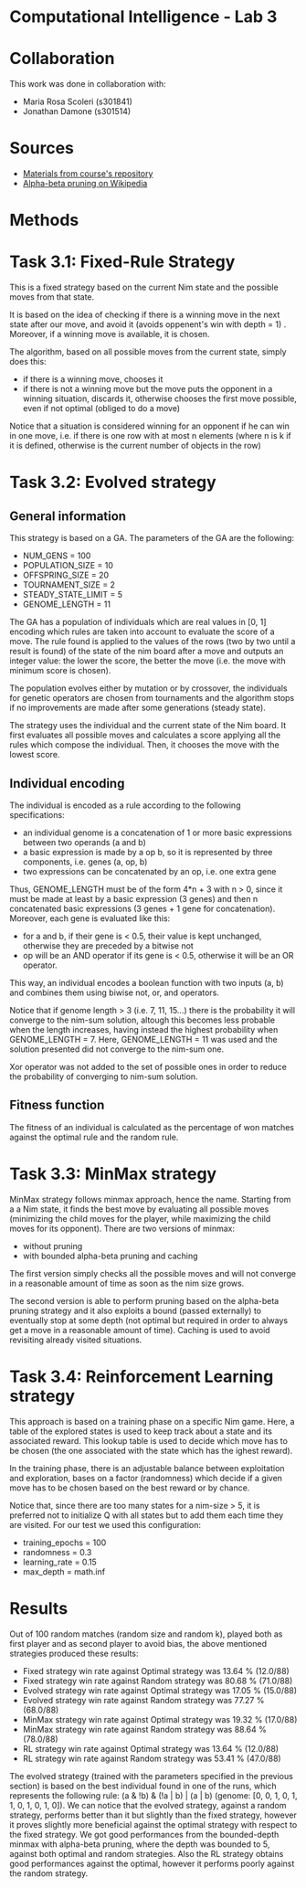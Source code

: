 # Computational Intelligence - Lab 3

# Collaboration
This work was done in collaboration with: 
* Maria Rosa Scoleri    (s301841)
* Jonathan Damone       (s301514)

# Sources
* [Materials from course's repository](https://github.com/squillero/computational-intelligence/blob/master/2022-23/)
* [Alpha-beta pruning on Wikipedia](https://en.wikipedia.org/wiki/Alpha%E2%80%93beta_pruning)

# Methods

# Task 3.1: Fixed-Rule Strategy
This is a fixed strategy based on the current Nim state and the possible moves from that state.

It is based on the idea of checking if there is a winning move in the next state after our move, and avoid it (avoids oppenent's win with depth = 1) . 
Moreover, if a winning move is available, it is chosen.

The algorithm, based on all possible moves from the current state, simply does this:
- if there is a winning move, chooses it
- if there is not a winning move but the move puts the opponent in a winning situation, discards it, otherwise chooses the first move possible, even if not optimal (obliged to do a move)

Notice that a situation is considered winning for an opponent if he can win in one move, i.e. if there is one row with at most n elements (where n is k if it is defined, otherwise is the current number of objects in the row)

# Task 3.2: Evolved strategy

## General information
This strategy is based on a GA. The parameters of the GA are the following:
- NUM_GENS = 100    
- POPULATION_SIZE = 10
- OFFSPRING_SIZE = 20
- TOURNAMENT_SIZE = 2
- STEADY_STATE_LIMIT = 5
- GENOME_LENGTH = 11

The GA has a population of individuals which are real values in [0, 1] encoding which rules are taken into account to evaluate the score of a move.
The rule found is applied to the values of the rows (two by two until a result is found) of the state of the nim board after a move and outputs an integer value: the lower the score, the better the move (i.e. the move with minimum score is chosen).

The population evolves either by mutation or by crossover, the individuals for genetic operators are chosen from tournaments and the algorithm stops if no improvements are made after some generations (steady state).

The strategy uses the individual and the current state of the Nim board. It first evaluates all possible moves and calculates a score applying all the rules which compose the individual.
Then, it chooses the move with the lowest score.

## Individual encoding
The individual is encoded as a rule according to the following specifications:
- an individual genome is a concatenation of 1 or more basic expressions between two operands (a and b)
- a basic expression is made by a op b, so it is represented by three components, i.e. genes (a, op, b)
- two expressions can be concatenated by an op, i.e. one extra gene

Thus, GENOME_LENGTH must be of the form 4*n + 3 with n > 0, since it must be made at least by a basic expression (3 genes) and then n concatenated basic expressions (3 genes + 1 gene for concatenation).
Moreover, each gene is evaluated like this:
- for a and b, if their gene is < 0.5, their value is kept unchanged, otherwise they are preceded by a bitwise not
- op will be an AND operator if its gene is < 0.5, otherwise it will be an OR operator.

This way, an individual encodes a boolean function with two inputs (a, b) and combines them using biwise not, or, and operators.

Notice that if genome length > 3 (i.e. 7, 11, 15...) there is the probability it will converge to the nim-sum solution, altough this becomes less probable when the length increases, having instead the highest probability when GENOME_LENGTH = 7. 
Here, GENOME_LENGTH = 11 was used and the solution presented did not converge to the nim-sum one. 

Xor operator was not added to the set of possible ones in order to reduce the probability of converging to nim-sum solution.

## Fitness function
The fitness of an individual is calculated as the percentage of won matches against the optimal rule and the random rule.

# Task 3.3: MinMax strategy
MinMax strategy follows minmax approach, hence the name. Starting from a a Nim state, it finds the best move by evaluating all possible moves (minimizing the child moves for the player, while maximizing the child moves for its opponent). There are two versions of minmax:
- without pruning
- with bounded alpha-beta pruning and caching

The first version simply checks all the possible moves and will not converge in a reasonable amount of time as soon as the nim size grows.

The second version is able to perform pruning based on the alpha-beta pruning strategy and it also exploits a bound (passed externally) to eventually stop at some depth (not optimal but required in order to always get a move in a reasonable amount of time). Caching is used to avoid revisiting already visited situations.

# Task 3.4: Reinforcement Learning strategy
This approach is based on a training phase on a specific Nim game. Here, a table of the explored states is used to keep track about a state and its associated reward. This lookup table is used to decide which move has to be chosen (the one associated with the state which has the ighest reward).

In the training phase, there is an adjustable balance between exploitation and exploration, bases on a factor (randomness) which decide if a given move has to be chosen based on the best reward or by chance.

Notice that, since there are too many states for a nim-size > 5, it is preferred not to initialize Q with all states but to add them each time they are visited.
For our test we used this configuration:
- training_epochs = 100
- randomness = 0.3
- learning_rate = 0.15
- max_depth = math.inf

# Results
Out of 100 random matches (random size and random k), played both as first player and as second player to avoid bias, the above mentioned strategies produced these results:

- Fixed strategy win rate against Optimal strategy was 13.64 % (12.0/88)
- Fixed strategy win rate against Random strategy was 80.68 % (71.0/88)
- Evolved strategy win rate against Optimal strategy was 17.05 % (15.0/88)
- Evolved strategy win rate against Random strategy was 77.27 % (68.0/88)
- MinMax strategy win rate against Optimal strategy was 19.32 % (17.0/88)
- MinMax strategy win rate against Random strategy was 88.64 % (78.0/88)
- RL strategy win rate against Optimal strategy was 13.64 % (12.0/88)
- RL strategy win rate against Random strategy was 53.41 % (47.0/88)

The evolved strategy (trained with the parameters specified in the previous section) is based on the best individual found in one of the runs, which represents the following rule: (a & !b) & (!a | b) | (a | b) (genome: [0, 0, 1, 0, 1, 1, 0, 1, 0, 1, 0]).
We can notice that the evolved strategy, against a random strategy, performs better than it but slightly than the fixed strategy, however it proves slightly more beneficial against the optimal strategy with respect to the fixed strategy.
We got good performances from the bounded-depth minmax with alpha-beta pruning, where the depth was bounded to 5, against both optimal and random strategies.
Also the RL strategy obtains good performances against the optimal, however it performs poorly against the random strategy.